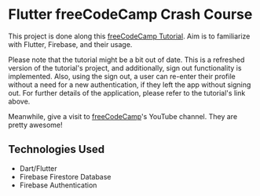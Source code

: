 # Flutter freeCodeCamp Crash Course
This project is done along this <a href="https://www.youtube.com/watch?v=fi2WkznwWbc&t=4190s">freeCodeCamp Tutorial</a>. Aim is to familiarize with Flutter, Firebase, and their usage.

Please note that the tutorial might be a bit out of date. This is a refreshed version of the tutorial's project, and additionally, sign out functionality is implemented. Also, using the sign out, a user can re-enter their profile without a need for a new authentication, if they left the app without signing out. For further details of the application, please refer to the tutorial's link above.

Meanwhile, give a visit to <a href="https://www.youtube.com/c/Freecodecamp">freeCodeCamp</a>'s YouTube channel. They are pretty awesome!

## Technologies Used
- Dart/Flutter
- Firebase Firestore Database
- Firebase Authentication

